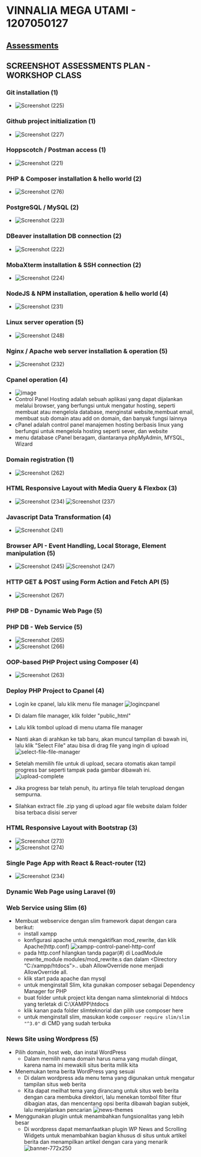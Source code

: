 # VINNALIA MEGA UTAMI - 1207050127

## [Assessments](https://github.com/insanalamin/2223-IF215007_8-pengembangan-aplikasi-web#readme)

## SCREENSHOT ASSESSMENTS PLAN - WORKSHOP CLASS

### Git installation (1)
* ![Screenshot (225)](https://user-images.githubusercontent.com/112877296/209046688-f6395ac7-04f1-4c1d-9da0-54d5af39fe04.png)

### Github project initialization (1)
* ![Screenshot (227)](https://user-images.githubusercontent.com/112877296/209048809-fa8d0b29-afef-4c9d-964b-3ae5aa44d3c6.png)

### Hoppscotch / Postman access (1)
* ![Screenshot (221)](https://user-images.githubusercontent.com/112877296/209043401-c3f091d0-a71c-46c3-91a8-f3d4b05d5a3d.png)

### PHP & Composer installation & hello world (2)
* ![Screenshot (276)](https://user-images.githubusercontent.com/112877296/210132317-16722387-addd-40c3-9b55-7900c052dc45.png)

### PostgreSQL / MySQL (2)
* ![Screenshot (223)](https://user-images.githubusercontent.com/112877296/209044504-2f6a36ac-d44b-41e3-8609-0da42cb24750.png)

### DBeaver installation DB connection (2)
* ![Screenshot (222)](https://user-images.githubusercontent.com/112877296/209043947-0f459d3b-9ef0-4bae-9fd7-b00ce45a7dc7.png)

### MobaXterm installation & SSH connection (2)
* ![Screenshot (224)](https://user-images.githubusercontent.com/112877296/209044991-5b391573-438e-48fa-8902-22e91df07c63.png)

### NodeJS & NPM installation, operation & hello world (4)
* ![Screenshot (231)](https://user-images.githubusercontent.com/112877296/209459778-011826bd-67b4-4860-a34f-3f33ea881812.png)

### Linux server operation (5)
* ![Screenshot (248)](https://user-images.githubusercontent.com/112877296/209466867-74b5ecf1-a898-4611-9ae1-ce91085eb883.png)

### Nginx / Apache web server installation & operation (5)
* ![Screenshot (232)](https://user-images.githubusercontent.com/112877296/209460606-8b710580-1794-457c-8097-ed6043397810.png)

### Cpanel operation (4)
* ![image](https://user-images.githubusercontent.com/80917799/209897673-bf3c47e1-223a-4c31-a080-b7ea145f8dab.png) 
* Control Panel Hosting adalah sebuah aplikasi yang dapat dijalankan melalui browser, yang berfungsi untuk mengatur hosting, seperti membuat atau mengelola database, menginstal website,membuat email, membuat sub domain atau add on domain, dan banyak fungsi lainnya
* cPanel adalah control panel manajemen hosting berbasis linux yang berfungsi untuk mengelola hosting seperti sever, dan website
* menu database cPanel beragam, diantaranya phpMyAdmin, MYSQL, Wizard

### Domain registration (1)
* ![Screenshot (262)](https://user-images.githubusercontent.com/112877296/209972990-cb1c68d3-60da-418e-8334-9c5c3803af95.png)

### HTML Responsive Layout with Media Query & Flexbox (3)
* ![Screenshot (234)](https://user-images.githubusercontent.com/112877296/209462091-bab2d538-734b-435e-8422-6e1e34861264.png) ![Screenshot (237)](https://user-images.githubusercontent.com/112877296/209462099-c9420f32-adda-4156-a9c7-004581028b5a.png)

### Javascript Data Transformation (4)
* ![Screenshot (241)](https://user-images.githubusercontent.com/112877296/209462781-80084f13-cad4-458d-be5b-97ada30bb641.png)

### Browser API - Event Handling, Local Storage, Element manipulation (5)
* ![Screenshot (245)](https://user-images.githubusercontent.com/112877296/209465584-63f8bee7-f329-4899-bbfb-3062936ad033.png) ![Screenshot (247)](https://user-images.githubusercontent.com/112877296/209465587-771d1219-6dd0-45ee-be5e-1f5f9e1c8696.png)

### HTTP GET & POST using Form Action and Fetch API (5)
* ![Screenshot (267)](https://user-images.githubusercontent.com/112877296/210048486-61044ded-95eb-4d9a-a42c-eb802d2fa9c5.png)

### PHP DB - Dynamic Web Page (5)

### PHP DB - Web Service (5)
* ![Screenshot (265)](https://user-images.githubusercontent.com/112877296/210047650-4244a674-04a7-4a27-aeb3-7abf2b9901b2.png)
* ![Screenshot (266)](https://user-images.githubusercontent.com/112877296/210047666-6d0f1a9c-a9e4-42eb-90ab-01eb3728b516.png)

### OOP-based PHP Project using Composer (4)
* ![Screenshot (263)](https://user-images.githubusercontent.com/112877296/209974217-647e78e8-0253-496d-bed1-1040282ed1a6.png)

### Deploy PHP Project to Cpanel (4)
* Login ke cpanel, lalu klik menu file manager
 ![logincpanel](https://user-images.githubusercontent.com/112877296/210052401-8700947e-1d6a-46e7-b58d-f3fce9c10249.png)
* Di dalam file manager, klik folder "public_html"
* Lalu klik tombol upload di menu utama file manager
* Nanti akan di arahkan ke tab baru, akan muncul tampilan di bawah ini, lalu klik "Select File" atau bisa di drag file yang ingin di upload
![select-file-file-manager](https://user-images.githubusercontent.com/112877296/210052854-161be95c-e9f3-49a5-9e90-d8ab8e18d895.png)

* Setelah memilih file untuk di upload, secara otomatis akan tampil progress bar seperti tampak pada gambar dibawah ini.
![upload-complete](https://user-images.githubusercontent.com/112877296/210052839-f6e59251-734f-4a65-875d-5897a5b58fad.png)

* Jika progress bar telah penuh, itu artinya file telah terupload dengan sempurna.
* Silahkan extract file .zip yang di upload agar file website dalam folder bisa terbaca disisi server

### HTML Responsive Layout with Bootstrap (3)
* ![Screenshot (273)](https://user-images.githubusercontent.com/112877296/210095704-86c4d77c-e77f-4cf2-8b25-f6f304e7e4a9.png)
* ![Screenshot (274)](https://user-images.githubusercontent.com/112877296/210095728-1b096ab9-6a79-443a-9fda-2b4dcdd039dd.png)

### Single Page App with React & React-router (12)
* ![Screenshot (234)](https://user-images.githubusercontent.com/112877296/209461049-9692aae6-788f-442f-8007-5982958590b8.png)

### Dynamic Web Page using Laravel (9)

### Web Service using Slim (6)
* Membuat webservice dengan slim framework dapat dengan cara berikut:
  * install xampp
  * konfigurasi apache untuk mengaktifkan mod_rewrite, dan klik Apache(http.conf)
    ![xampp-control-panel-http-conf](https://user-images.githubusercontent.com/112877296/210132640-6ab35bbc-4380-4a72-9860-fd28bc5cd25e.jpg)
  * pada http.conf hilangkan tanda pagar(#) di LoadModule rewrite_module modules/mod_rewrite.s dan dalam <Directory “C:/xampp/htdocs”>..</Directory> ubah AllowOverride none menjadi AllowOverride all.
  * klik start pada apache dan mysql
  * untuk menginstall Slim, kita gunakan composer sebagai Dependency Manager for PHP
  * buat folder untuk project kita dengan nama slimteknorial di htdocs yang terletak di C:\XAMPP\htdocs
  * klik kanan pada folder slimteknorial dan pilih use composer here
  * untuk menginstall slim, masukan kode `composer require slim/slim "^3.0"` di CMD yang sudah terbuka

### News Site using Wordpress (5)
* Pilih domain, host web, dan instal WordPress
  * Dalam memilih nama domain harus nama yang mudah diingat, karena nama ini mewakili situs berita milik kita
* Menemukan tema berita WordPress yang sesuai
  * Di dalam wordpress ada menu tema yang digunakan untuk mengatur tampilan situs web berita
  * Kita dapat meilhat tema yang dirancang untuk situs web berita dengan cara membuka direktori, lalu menekan tombol filter fitur dibagian atas, dan mencentang opsi berita dibawah bagian subjek, lalu menjalankan pencarian
  ![news-themes](https://user-images.githubusercontent.com/112877296/210130358-725f26ac-7836-4561-80f2-457756248186.png)
* Menggunakan plugin untuk menambahkan fungsionalitas yang lebih besar
  * Di wordpress dapat memanfaatkan plugin WP News and Scrolling Widgets untuk menambahkan bagian khusus di situs untuk artikel berita dan menampilkan artikel dengan cara yang menarik
  ![banner-772x250](https://user-images.githubusercontent.com/112877296/210130516-7a6970ae-0a7d-4945-bba2-3780cd0dbc98.png)
